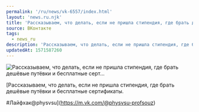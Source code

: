 ```yaml
---
permalink: '/ru/news/vk-6557/index.html'
layout: 'news.ru.njk'
title: 'Рассказываем, что делать, если не пришла стипендия, где брать дешёвые путёвки и бесплатные серт'
source: ВКонтакте
tags:
  - news_ru
description: 'Рассказываем, что делать, если не пришла стипендия, где брать дешёвые путёвки и бесплатные серт…'
updatedAt: 1571587260
---
```

![Рассказываем, что делать, если не пришла стипендия, где брать дешёвые путёвки и бесплатные серт…](https://sun9-9.userapi.com/impf/c854532/v854532586/127c91/2_r0y6HiOEo.jpg?size=1000x667&quality=96&proxy=1&sign=4bbec5f9c6288c6b9083e2106b3e2184&c_uniq_tag=xKSmgOpLVUZM7fltZPOzRHpReV1jPrJYl4bkHeYIhto&type=album)

[Рассказываем, что делать, если не пришла стипендия, где брать дешёвые путёвки и бесплатные сертификаты.

#Лайфхак@physvsu](https://m.vk.com/@physvsu-profsouz)
